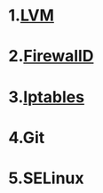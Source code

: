 # 1.[LVM](./content/lvmadvance.md)
# 2.[FirewallD](./content/firewalld.md)
# 3.[Iptables](./content/iptables.md)
# 4.Git
# 5.SELinux
